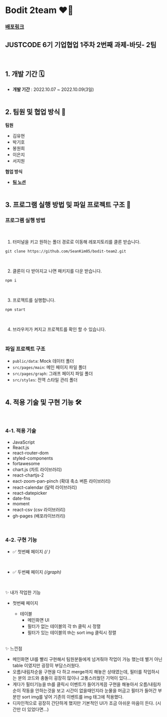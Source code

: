 # Bodit 2team ❤️‍🔥

### **[배포링크](https://SeanKim05.github.io/bodit-team2/)**

## JUSTCODE 6기 기업협업 1주차 2번째 과제-바딧- 2팀

<br />

## 1. 개발 기간 🗓

- **개발 기간** : 2022.10.07 ~ 2022.10.09(3일)
  <br />
  <br />

## 2. 팀원 및 협업 방식 🤹

**팀원**

- 김유현
- 박기호
- 봉원희
- 이은지
- 서지원

**협업 방식**

- **[팀 노션](https://www.notion.so/wecode/aae6c129b9c448c0a0ded1c5fb783437?p=602aa7e403c545d2a05f178d6424a37a&pm=c)**
  <br />
  <br />

## 3. 프로그램 실행 방법 및 파일 프로젝트 구조 🚧

### 프로그램 실행 방법

<br />

1.  터미널을 키고 원하는 폴더 경로로 이동해 레포지토리를 클론 받습니다.

```
git clone https://github.com/SeanKim05/bodit-team2.git
```

<br />

2.  클론이 다 받아지고 나면 패키지를 다운 받습니다.

```
npm i
```

<br />

3.  프로젝트를 실행합니다.

```
npm start
```

<br />

4. 브라우저가 켜지고 프로젝트를 확인 할 수 있습니다.
   <br />
   <br />

### 파일 프로젝트 구조

- `public/data`: Mock 데이터 폴더
- `src/pages/main`: 메인 페이지 파일 폴더
- `src/pages/graph`: 그래프 페이지 파일 폴더
- `src/styles`: 전역 스타일 관리 폴더
   <br />
   <br />

## 4. 적용 기술 및 구현 기능 🛠

<br />

### 4-1. 적용 기술

- JavaScript
- React.js
- react-router-dom
- styled-components
- fortawesome
- chart.js (차트 라이브러리)
- react-chartjs-2
- eact-zoom-pan-pinch (확대 축소 버튼 라이브러리)
- react-calendar (달력 라이브러리)
- react-datepicker
- date-fns
- moment
- react-csv (csv 라이브러리)
- gh-pages (배포라이브러리)

<br />

### 4-2. 구현 기능

- ✅ 첫번째 페이지 _(/ )_


  <br />

- ✅ 두번째 페이지 _(/graph)_

  <br />

✨ 내가 작업한 기능

- 첫번째 페이지
    - 테이블
      - 메인화면 UI
      - 필터가 없는 테이블의 각 th 클릭 시 정렬
      - 필터가 있는 테이블의 th는 sort img 클릭시 정렬
     
     <br />
     
✨ 느낀점

- 메인화면 UI를 빨리 구현해서 팀원분들에게 넘겨줘야 작업이 가능 했는데 별거 아닌 table 이였지만 굉장히 부담스러웠다. 
- 오름/내림차순을 구현을 다 하고 merge까지 해놓은 상태였는데, 필터를 작업하시는 분의 코드와 충돌이 굉장히 많이나 고통스러웠던 기억이 있다...
- 게다가 필터기능을 th를 클릭시 이벤트가 들어가게끔 구현을 해놓아서 오름/내림차순이 작동을 안하는것을 보고 시간이 없을때인지라 눈물을 머금고 필터가 들어간 부분만 sort img를  넣어 기존의 이벤트를 img 태그에 적용했다.
- 디자인적으로 굉장히 간단하게 했지만 기본적인 UI가 조금 아쉬운 마음이 든다. (시간만 더 있었다면...)
